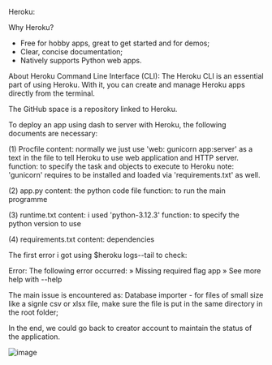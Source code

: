 Heroku:

Why Heroku?
- Free for hobby apps, great to get started and for demos;
- Clear, concise documentation;
- Natively supports Python web apps.

About Heroku Command Line Interface (CLI):
The Heroku CLI is an essential part of using Heroku. With it, you can create and manage Heroku apps directly from the terminal.

The GitHub space is a repository linked to Heroku.

To deploy an app using dash to server with Heroku, the following documents are necessary:

(1) Procfile
content: normally we just use 'web: gunicorn app:server' as a text in the file to tell Heroku to use web application and HTTP server. 
function: to specify the task and objects to execute to Heroku
note: 'gunicorn' requires to be installed and loaded via 'requirements.txt' as well.

(2) app.py
content: the python code file
function: to run the main programme

(3) runtime.txt
content: i used 'python-3.12.3'
function: to specify the python version to use

(4) requirements.txt
content: dependencies


The first error i got using $heroku logs--tail to check:

Error: The following error occurred:
 »     Missing required flag app
 »   See more help with --help

The main issue is encountered as:
Database importer - for files of small size like a signle csv or xlsx file, make sure the file is put in the same directory in the root folder;

In the end, we could go back to creator account to maintain the status of the application.

![image](https://github.com/Moqian1122/aedbel/assets/162614386/66fac628-8fdd-48b6-9305-82f374e2c0d7)

